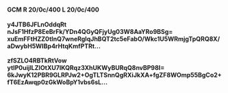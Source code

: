#### GCM R 20/0c/400 L 20/0c/400
**y4JTB6JFLnOddqRt**<br/>**nJsF1HfzP8EeBrFk/YDn4QGyQFjyUg03W8AaYRo9BSg=**<br/>**xuEmFFtHZZ0tInQ7wneRglqJhBQT2tc5eFabO/Wkc1U5WRmjgTpQRQ8X/aDwybH5WIBp4rHtqKmfPTRt...**<br/><br/>
**zfSZLO4RBTkRtVow**<br/>**ytIP0uijlLZIOtXU7lKQRqz3XhUKWyBURqQ8nvBP98I=**<br/>**6kJwyK12PBR9GLRPJw2+OgTLTSnnQgRXiJkXA+fgZF8WOmp55BgCo2+fT6EzAwqp0zGkWoBpY1vbs6sL...**